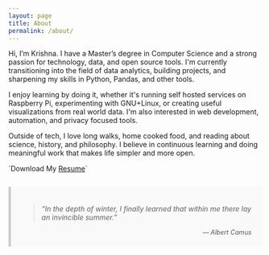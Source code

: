 ```yaml
---
layout: page
title: About
permalink: /about/
---
```


<style>

.quote {
  font-style: italic;
  background: #f9f9f9;
  padding: 1.5em;
  border-left: 5px solid #ccc;
  margin: 2em auto;
  max-width: 600px;
}
.quote figcaption {
  text-align: right;
  margin-top: 1em;
  font-size: 0.9em;
  color: #555;
}

</style>

Hi, I’m Krishna. I have a Master’s degree in Computer Science and a strong passion for technology, data, and open source tools. I'm currently transitioning into the field of data analytics, building projects, and sharpening my skills in Python, Pandas, and other tools.

I enjoy learning by doing it, whether it's running self hosted services on Raspberry Pi, experimenting with GNU+Linux, or creating useful visualizations from real world data. I'm also interested in web development, automation, and privacy focused tools.

Outside of tech, I love long walks, home cooked food, and reading about science, history, and philosophy. I believe in continuous learning and doing meaningful work that makes life simpler and more open.

<p>`Download My <a href="/resume.pdf" download>Resume</a>`</p>


<figure class="quote">
  <blockquote>
    “In the depth of winter, I finally learned that within me there lay an invincible summer.”
  </blockquote>
  <figcaption>— Albert Camus</figcaption>
</figure>
